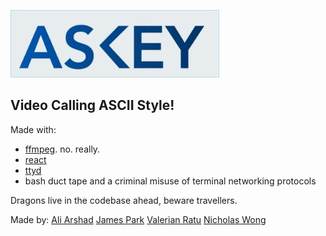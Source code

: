 ![ASKEY](imgs/askey.jpg)

## Video Calling ASCII Style!

Made with:
- [ffmpeg](https://www.ffmpeg.org/). no. really.
- [react](https://reactjs.org/)
- [ttyd](https://github.com/tsl0922/ttyd)
- bash duct tape and a criminal misuse of terminal networking protocols

Dragons live in the codebase ahead, beware travellers.

Made by:
[Ali Arshad](https://github.com/a-arshad)
[James Park](https://github.com/JSpark22)
[Valerian Ratu](https://github.com/ValRat)
[Nicholas Wong](https://github.com/kozr)

